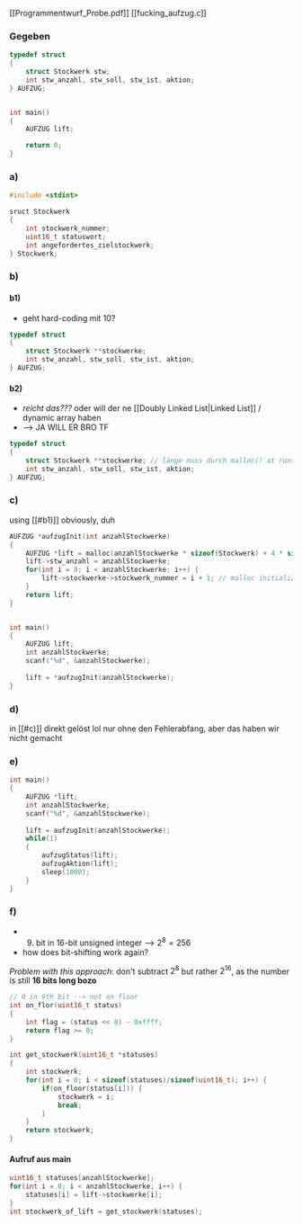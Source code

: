 [[Programmentwurf_Probe.pdf]]
[[fucking_aufzug.c]]
### Gegeben
```c
typedef struct
{
	struct Stockwerk stw;
	int stw_anzahl, stw_soll, stw_ist, aktion;
} AUFZUG;


int main()
{
	AUFZUG lift;

	return 0;
}
```


### a)
```c
#include <stdint>

sruct Stockwerk
{
	int stockwerk_nummer;
	uint16_t statuswort;
	int angefordertes_zielstockwerk;
} Stockwerk;
```


### b)
#### b1)
- geht hard-coding mit 10?
```c
typedef struct
{
	struct Stockwerk **stockwerke;
	int stw_anzahl, stw_soll, stw_ist, aktion;
} AUFZUG;
```

#### b2)
- _reicht das???_ oder will der ne [[Doubly Linked List|Linked List]] / dynamic array haben
- --> JA WILL ER BRO TF
```c
typedef struct
{
	struct Stockwerk **stockwerke; // länge muss durch malloc() at runtime festgelegt werden
	int stw_anzahl, stw_soll, stw_ist, aktion;
} AUFZUG;
```


### c)
using [[#b1)]] obviously, duh
```c
AUFZUG *aufzugInit(int anzahlStockwerke)
{
	AUFZUG *lift = malloc(anzahlStockwerke * sizeof(Stockwerk) + 4 * sizeof(int));
	lift->stw_anzahl = anzahlStockwerke;
	for(int i = 0; i < anzahlStockwerke; i++) {
		lift->stockwerke->stockwerk_nummer = i + 1; // malloc initialization defaults to zeroes
	}
	return lift;
}


int main()
{
	AUFZUG lift;
	int anzahlStockwerke;
	scanf("%d", &anzahlStockwerke);
	
	lift = *aufzugInit(anzahlStockwerke);
}
```


### d)
in [[#c)]] direkt gelöst lol
nur ohne den Fehlerabfang, aber das haben wir nicht gemacht

### e)
```c
int main()
{
	AUFZUG *lift;
	int anzahlStockwerke;
	scanf("%d", &anzahlStockwerke);
	
	lift = aufzugInit(anzahlStockwerke);
	while(1)
	{
		aufzugStatus(lift);
		aufzugAktion(lift);
		sleep(1000);
	}
}
```


### f)
- 9. bit in 16-bit unsigned integer --> $2^{8} = 256$ 
- how does bit-shifting work again?

_Problem with this approach_: don't subtract $2^{8}$ but rather $2^{16}$, as the number is still **16 bits long bozo** 
```c
// 0 in 9th bit --> not on floor
int on_flor(uint16_t status)
{
	int flag = (status << 8) - 0xffff;
	return flag >= 0;
}

int get_stockwerk(uint16_t *statuses)
{
	int stockwerk;
	for(int i = 0; i < sizeof(statuses)/sizeof(uint16_t); i++) {
		if(on_floor(status[i])) {
			stockwerk = i;
			break;
		}
	}
	return stockwerk;
}
```

#### Aufruf aus main
```c
uint16_t statuses[anzahlStockwerke];
for(int i = 0; i < anzahlStockwerke; i++) {
	statuses[i] = lift->stockwerke[i];
}
int stockwerk_of_lift = get_stockwerk(statuses);
```
